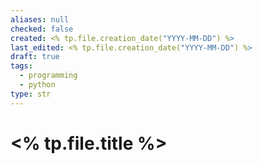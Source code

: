 ```yaml
---
aliases: null
checked: false
created: <% tp.file.creation_date("YYYY-MM-DD") %>
last_edited: <% tp.file.creation_date("YYYY-MM-DD") %>
draft: true
tags:
  - programming
  - python
type: str
---
```

# <% tp.file.title %>
